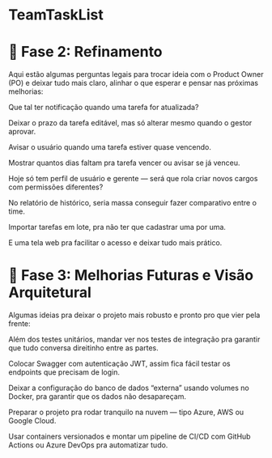 # TeamTaskList

# 📌 Fase 2: Refinamento
Aqui estão algumas perguntas legais para trocar ideia com o Product Owner (PO) e deixar tudo mais claro, alinhar o que esperar e pensar nas próximas melhorias:

Que tal ter notificação quando uma tarefa for atualizada?

Deixar o prazo da tarefa editável, mas só alterar mesmo quando o gestor aprovar.

Avisar o usuário quando uma tarefa estiver quase vencendo.

Mostrar quantos dias faltam pra tarefa vencer ou avisar se já venceu.

Hoje só tem perfil de usuário e gerente — será que rola criar novos cargos com permissões diferentes?

No relatório de histórico, seria massa conseguir fazer comparativo entre o time.

Importar tarefas em lote, pra não ter que cadastrar uma por uma.

E uma tela web pra facilitar o acesso e deixar tudo mais prático.

# 🚀 Fase 3: Melhorias Futuras e Visão Arquitetural
Algumas ideias pra deixar o projeto mais robusto e pronto pro que vier pela frente:

Além dos testes unitários, mandar ver nos testes de integração pra garantir que tudo conversa direitinho entre as partes.

Colocar Swagger com autenticação JWT, assim fica fácil testar os endpoints que precisam de login.

Deixar a configuração do banco de dados “externa” usando volumes no Docker, pra garantir que os dados não desapareçam.

Preparar o projeto pra rodar tranquilo na nuvem — tipo Azure, AWS ou Google Cloud.

Usar containers versionados e montar um pipeline de CI/CD com GitHub Actions ou Azure DevOps pra automatizar tudo.
